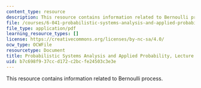 ```yaml
---
content_type: resource
description: This resource contains information related to Bernoulli process.
file: /courses/6-041-probabilistic-systems-analysis-and-applied-probability-fall-2010/b7c698f937ccd172c2bcfe24503c3e3e_MIT6_041F10_L13.pdf
file_type: application/pdf
learning_resource_types: []
license: https://creativecommons.org/licenses/by-nc-sa/4.0/
ocw_type: OCWFile
resourcetype: Document
title: Probabilistic Systems Analysis and Applied Probability, Lecture 13
uid: b7c698f9-37cc-d172-c2bc-fe24503c3e3e
---
```

This resource contains information related to Bernoulli process.